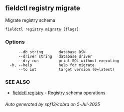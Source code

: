 ## fieldctl registry migrate

Migrate registry schema

```
fieldctl registry migrate [flags]
```

### Options

```
      --db string       database DSN
      --driver string   database driver
      --dry-run         print SQL without executing
  -h, --help            help for migrate
      --to int          target version (0=latest)
```

### SEE ALSO

* [fieldctl registry](fieldctl_registry.md)	 - Registry schema operations

###### Auto generated by spf13/cobra on 5-Jul-2025
